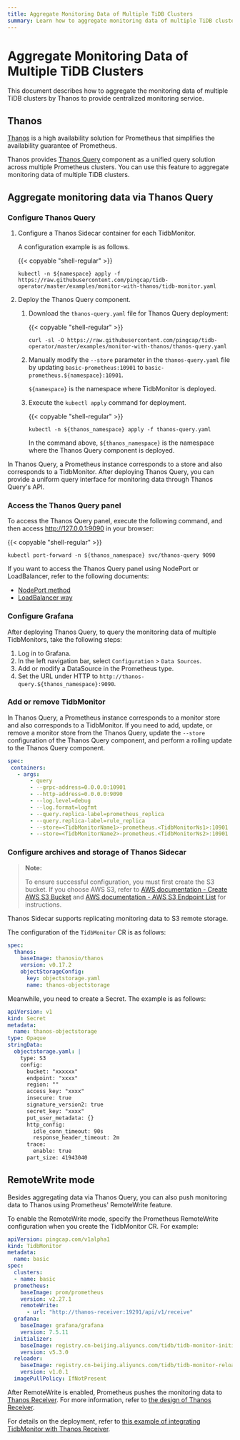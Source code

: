 ```yaml
---
title: Aggregate Monitoring Data of Multiple TiDB Clusters
summary: Learn how to aggregate monitoring data of multiple TiDB clusters by Thanos query.
---
```


# Aggregate Monitoring Data of Multiple TiDB Clusters

This document describes how to aggregate the monitoring data of multiple TiDB clusters by Thanos to provide centralized monitoring service.

## Thanos

[Thanos](https://thanos.io/tip/thanos/design.md/) is a high availability solution for Prometheus that simplifies the availability guarantee of Prometheus.

Thanos provides [Thanos Query](https://thanos.io/tip/components/query.md/) component as a unified query solution across multiple Prometheus clusters. You can use this feature to aggregate monitoring data of multiple TiDB clusters.

## Aggregate monitoring data via Thanos Query

### Configure Thanos Query

1. Configure a Thanos Sidecar container for each TidbMonitor.

    A configuration example is as follows.

    {{< copyable "shell-regular" >}}

    ```shell
    kubectl -n ${namespace} apply -f https://raw.githubusercontent.com/pingcap/tidb-operator/master/examples/monitor-with-thanos/tidb-monitor.yaml
    ```

2. Deploy the Thanos Query component.

    1. Download the `thanos-query.yaml` file for Thanos Query deployment:

        {{< copyable "shell-regular" >}}

        ```
        curl -sl -O https://raw.githubusercontent.com/pingcap/tidb-operator/master/examples/monitor-with-thanos/thanos-query.yaml
        ```

    2. Manually modify the `--store` parameter in the `thanos-query.yaml` file by updating `basic-prometheus:10901` to `basic-prometheus.${namespace}:10901`.

        `${namespace}` is the namespace where TidbMonitor is deployed.

    3. Execute the `kubectl apply` command for deployment.

        {{< copyable "shell-regular" >}}

        ```
        kubectl -n ${thanos_namespace} apply -f thanos-query.yaml
        ```

       In the command above, `${thanos_namespace}` is the namespace where the Thanos Query component is deployed.

In Thanos Query, a Prometheus instance corresponds to a store and also corresponds to a TidbMonitor. After deploying Thanos Query, you can provide a uniform query interface for monitoring data through Thanos Query's API.

### Access the Thanos Query panel

To access the Thanos Query panel, execute the following command, and then access <http://127.0.0.1:9090> in your browser:

{{< copyable "shell-regular" >}}

```shell
kubectl port-forward -n ${thanos_namespace} svc/thanos-query 9090
```

If you want to access the Thanos Query panel using NodePort or LoadBalancer, refer to the following documents:

- [NodePort method](access-tidb.md#nodeport)
- [LoadBalancer way](access-tidb.md#loadbalancer)

### Configure Grafana

After deploying Thanos Query, to query the monitoring data of multiple TidbMonitors, take the following steps:

1. Log in to Grafana.
2. In the left navigation bar, select `Configuration` > `Data Sources`.
3. Add or modify a DataSource in the Prometheus type.
4. Set the URL under HTTP to `http://thanos-query.${thanos_namespace}:9090`.

### Add or remove TidbMonitor

In Thanos Query, a Prometheus instance corresponds to a monitor store and also corresponds to a TidbMonitor. If you need to add, update, or remove a monitor store from the Thanos Query, update the `--store` configuration of the Thanos Query component, and perform a rolling update to the Thanos Query component.

```yaml
spec:
 containers:
   - args:
       - query
       - --grpc-address=0.0.0.0:10901
       - --http-address=0.0.0.0:9090
       - --log.level=debug
       - --log.format=logfmt
       - --query.replica-label=prometheus_replica
       - --query.replica-label=rule_replica
       - --store=<TidbMonitorName1>-prometheus.<TidbMonitorNs1>:10901
       - --store=<TidbMonitorName2>-prometheus.<TidbMonitorNs2>:10901
```

### Configure archives and storage of Thanos Sidecar

> **Note:**
>
> To ensure successful configuration, you must first create the S3 bucket. If you choose AWS S3, refer to [AWS documentation - Create AWS S3 Bucket](https://docs.aws.amazon.com/AmazonS3/latest/userguide/create-bucket-overview.html) and [AWS documentation - AWS S3 Endpoint List](https://docs.aws.amazon.com/general/latest/gr/s3.html) for instructions.

Thanos Sidecar supports replicating monitoring data to S3 remote storage.

The configuration of the `TidbMonitor` CR is as follows:

```yaml
spec:
  thanos:
    baseImage: thanosio/thanos
    version: v0.17.2
    objectStorageConfig:
      key: objectstorage.yaml
      name: thanos-objectstorage
```

Meanwhile, you need to create a Secret. The example is as follows:

```yaml
apiVersion: v1
kind: Secret
metadata:
  name: thanos-objectstorage
type: Opaque
stringData:
  objectstorage.yaml: |
    type: S3
    config:
      bucket: "xxxxxx"
      endpoint: "xxxx"
      region: ""
      access_key: "xxxx"
      insecure: true
      signature_version2: true
      secret_key: "xxxx"
      put_user_metadata: {}
      http_config:
        idle_conn_timeout: 90s
        response_header_timeout: 2m
      trace:
        enable: true
      part_size: 41943040
```

## RemoteWrite mode

Besides aggregating data via Thanos Query, you can also push monitoring data to Thanos using Prometheus' RemoteWrite feature.

To enable the RemoteWrite mode, specify the Prometheus RemoteWrite configuration when you create the TidbMonitor CR. For example:

```yaml
apiVersion: pingcap.com/v1alpha1
kind: TidbMonitor
metadata:
  name: basic
spec:
  clusters:
  - name: basic
  prometheus:
    baseImage: prom/prometheus
    version: v2.27.1
    remoteWrite:
      - url: "http://thanos-receiver:19291/api/v1/receive"
  grafana:
    baseImage: grafana/grafana
    version: 7.5.11
  initializer:
    baseImage: registry.cn-beijing.aliyuncs.com/tidb/tidb-monitor-initializer
    version: v5.3.0
  reloader:
    baseImage: registry.cn-beijing.aliyuncs.com/tidb/tidb-monitor-reloader
    version: v1.0.1
  imagePullPolicy: IfNotPresent
```

After RemoteWrite is enabled, Prometheus pushes the monitoring data to [Thanos Receiver](https://thanos.io/tip/components/receive.md/). For more information, refer to [the design of Thanos Receiver](https://thanos.io/v0.8/proposals/201812_thanos-remote-receive/).

For details on the deployment, refer to [this example of integrating TidbMonitor with Thanos Receiver](https://github.com/pingcap/tidb-operator/tree/master/examples/monitor-prom-remotewrite).

